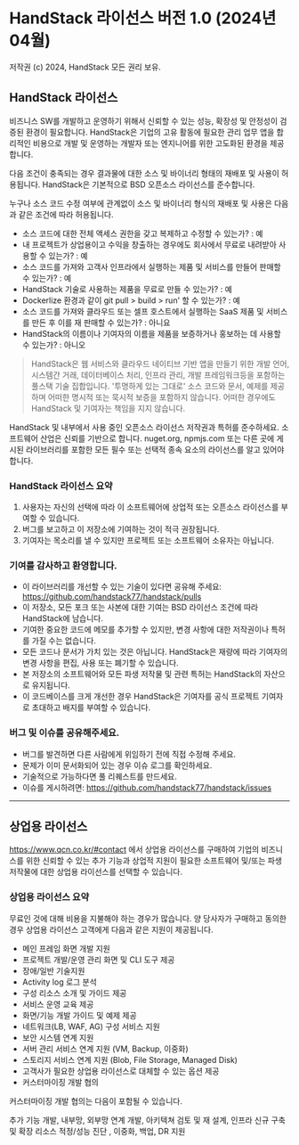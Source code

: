 # HandStack 라이선스 버전 1.0 (2024년 04월)
저작권 (c) 2024, HandStack 모든 권리 보유.

## HandStack 라이선스

비즈니스 SW를 개발하고 운영하기 위해서 신뢰할 수 있는 성능, 확장성 및 안정성이 검증된 환경이 필요합니다. HandStack은 기업의 고유 활동에 필요한 관리 업무 앱을 합리적인 비용으로 개발 및 운영하는 개발자 또는 엔지니어를 위한 고도화된 환경을 제공합니다.

다음 조건이 충족되는 경우 결과물에 대한 소스 및 바이너리 형태의 재배포 및 사용이 허용됩니다. HandStack은 기본적으로 BSD 오픈소스 라이선스를 준수합니다.

누구나 소스 코드 수정 여부에 관계없이 소스 및 바이너리 형식의 재배포 및 사용은 다음과 같은 조건에 따라 허용됩니다.

- 소스 코드에 대한 전체 액세스 권한을 갖고 복제하고 수정할 수 있는가? : 예
- 내 프로젝트가 상업용이고 수익을 창출하는 경우에도 회사에서 무료로 내려받아 사용할 수 있는가? : 예
- 소스 코드를 가져와 고객사 인프라에서 실행하는 제품 및 서비스를 만들어 판매할 수 있는가? : 예
- HandStack 기술로 사용하는 제품을 무료로 만들 수 있는가? : 예
- Dockerlize 환경과 같이 git pull > build > run' 할 수 있는가? : 예
- 소스 코드를 가져와 클라우드 또는 셀프 호스트에서 실행하는 SaaS 제품 및 서비스를 만든 후 이를 재 판매할 수 있는가? : 아니요
- HandStack의 이름이나 기여자의 이름을 제품을 보증하거나 홍보하는 데 사용할 수 있는가? : 아니오

> HandStack은 웹 서비스와 클라우드 네이티브 기반 앱을 만들기 위한 개발 언어, 시스템간 거래, 데이터베이스 처리, 인프라 관리, 개발 프레임워크등을 포함하는 풀스택 기술 집합입니다. '투명하게 있는 그대로' 소스 코드와 문서, 예제를 제공하며 어떠한 명시적 또는 묵시적 보증을 포함하지 않습니다. 어떠한 경우에도 HandStack 및 기여자는 책임을 지지 않습니다.

HandStack 및 내부에서 사용 중인 오픈소스 라이선스 저작권과 특허를 준수하세요. 소프트웨어 산업은 신뢰를 기반으로 합니다.
nuget.org, npmjs.com 또는 다른 곳에 게시된 라이브러리를 포함한 모든 필수 또는 선택적 종속 요소의 라이선스를 알고 있어야 합니다.

### HandStack 라이선스 요약

1. 사용자는 자신의 선택에 따라 이 소프트웨어에 상업적 또는 오픈소스 라이선스를 부여할 수 있습니다.
2. 버그를 보고하고 이 저장소에 기여하는 것이 적극 권장됩니다.
3. 기여자는 목소리를 낼 수 있지만 프로젝트 또는 소프트웨어 소유자는 아닙니다.

### 기여를 감사하고 환영합니다.

* 이 라이브러리를 개선할 수 있는 기술이 있다면 공유해 주세요: https://github.com/handstack77/handstack/pulls
* 이 저장소, 모든 포크 또는 사본에 대한 기여는 BSD 라이선스 조건에 따라 HandStack에 남습니다.
* 기여한 중요한 코드에 메모를 추가할 수 있지만, 변경 사항에 대한 저작권이나 특허를 가질 수는 없습니다.
* 모든 코드나 문서가 가치 있는 것은 아닙니다. HandStack은 재량에 따라 기여자의 변경 사항을 편집, 사용 또는 폐기할 수 있습니다.
* 본 저장소의 소프트웨어와 모든 파생 저작물 및 관련 특허는 HandStack의 자산으로 유지됩니다.
* 이 코드베이스를 크게 개선한 경우 HandStack은 기여자를 공식 프로젝트 기여자로 초대하고 배지를 부여할 수 있습니다.

### 버그 및 이슈를 공유해주세요.

* 버그를 발견하면 다른 사람에게 위임하기 전에 직접 수정해 주세요.
* 문제가 이미 문서화되어 있는 경우 이슈 로그를 확인하세요.
* 기술적으로 가능하다면 풀 리퀘스트를 만드세요.
* 이슈를 게시하려면: https://github.com/handstack77/handstack/issues

---

## 상업용 라이선스

https://www.qcn.co.kr/#contact 에서 상업용 라이선스를 구매하여 기업의 비즈니스를 위한 신뢰할 수 있는 추가 기능과 상업적 지원이 필요한 소프트웨어 및/또는 파생 저작물에 대한 상업용 라이선스를 선택할 수 있습니다.

### 상업용 라이선스 요약

무료인 것에 대해 비용을 지불해야 하는 경우가 많습니다. 양 당사자가 구매하고 동의한 경우 상업용 라이선스 고객에게 다음과 같은 지원이 제공됩니다.

* 메인 프레임 화면 개발 지원
* 프로젝트 개발/운영 관리 화면 및 CLI 도구 제공 
* 장애/일반 기술지원
* Activity log 로그 분석
* 구성 리소스 소개 및 가이드 제공
* 서비스 운영 교육 제공
* 화면/기능  개발 가이드 및 예제 제공
* 네트워크(LB, WAF, AG) 구성 서비스 지원
* 보안 시스템 연계 지원
* 서버 관리 서비스 연계 지원 (VM, Backup, 이중화)
* 스토리지 서비스 연계 지원 (Blob, File Storage, Managed Disk)
* 고객사가 필요한 상업용 라이선스로 대체할 수 있는 옵션 제공
* 커스터마이징 개발 협의

커스터마이징 개발 협의는 다음이 포함될 수 있습니다.

추가 기능 개발, 내부망, 외부망 연계 개발, 아키텍쳐 검토 및 재 설계, 인프라 신규 구축 및 확장 리소스 적정/성능 진단 , 이중화, 백업, DR 지원	
